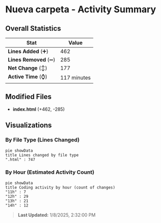 # Nueva carpeta - Activity Summary 

## Overall Statistics

| Stat                   | Value                                                             |
| ---------------------- | ----------------------------------------------------------------- |
| **Lines Added** (➕)   | 462                                          |
| **Lines Removed** (➖) | 285                                        |
| **Net Change** (↕)    | 177                |
| **Active Time** (⌚)   | 117 minutes |


## Modified Files
- **index.html** (+462, -285)

## Visualizations

### By File Type (Lines Changed)

```mermaid
pie showData
title Lines changed by file type
".html" : 747
```

### By Hour (Estimated Activity Count)

```mermaid
pie showData
title Coding activity by hour (count of changes)
"11h" : 7
"12h" : 29
"13h" : 21
"14h" : 12
```


> **Last Updated:** 1/8/2025, 2:32:00 PM